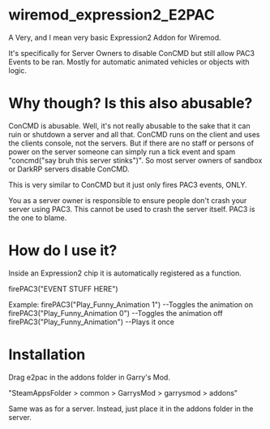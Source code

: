 # wiremod_expression2_E2PAC
A Very, and I mean very basic Expression2 Addon for Wiremod.

It's specifically for Server Owners to disable ConCMD but still allow PAC3 Events to be ran.
Mostly for automatic animated vehicles or objects with logic.
# Why though? Is this also abusable?
ConCMD is abusable. Well, it's not really abusable to the sake that it can ruin or shutdown a server and all that. ConCMD runs on the client and uses the clients console, not the servers. But if there are no staff or persons of power on the server someone can simply run a tick event and spam "concmd("say bruh this server stinks")". So most server owners of sandbox or DarkRP servers disable ConCMD. 

This is very similar to ConCMD but it just only fires PAC3 events, ONLY.

You as a server owner is responsible to ensure people don't crash your server using PAC3. This cannot be used to crash the server itself. PAC3 is the one to blame.
# How do I use it?
Inside an Expression2 chip it is automatically registered as a function.

firePAC3("EVENT STUFF HERE")

Example: 
firePAC3("Play_Funny_Animation 1") --Toggles the animation on
firePAC3("Play_Funny_Animation 0") --Toggles the animation off
firePAC3("Play_Funny_Animation") --Plays it once

# Installation
Drag e2pac in the addons folder in Garry's Mod.

"SteamAppsFolder > common > GarrysMod > garrysmod > addons"

Same was as for a server. Instead, just place it in the addons folder in the server.
